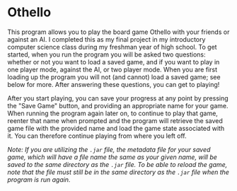 # Othello
This program allows you to play the board game Othello with your friends or against an AI. I completed this as my final project in my introductory computer science class during my freshman year of high school. To get started, when you run the program you will be asked two questions: whether or not you want to load a saved game, and if you want to play in one player mode, against the AI, or two player mode. When you are first loading up the program you will not (and cannot) load a saved game; see below for more. After answering these questions, you can get to playing!

After you start playing, you can save your progress at any point by pressing the "Save Game" button, and providing an appropriate name for your game. When running the program again later on, to continue to play that game, reenter that name when prompted and the program will retrieve the saved game file with the provided name and load the game state associated with it. You can therefore continue playing from where you left off. 

*Note: If you are utilizing the `.jar` file, the metadata file for your saved game, which will have a file name the same as your given name, will be saved to the same directory as the `.jar` file. To be able to reload the game, note that the file must still be in the same directory as the `.jar` file when the program is run again.*
